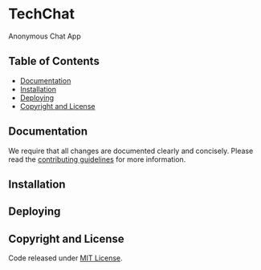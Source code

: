 # TechChat
Anonymous Chat App

## Table of Contents
 - [Documentation](#documentation)
 - [Installation](#installation)
 - [Deploying](#deploying)
 - [Copyright and License](#copyright-and-license)

## Documentation
 We require that all changes are documented clearly and concisely. Please read the [contributing guidelines](https://github.com/mtuopensource/husky-chow/blob/master/CONTRIBUTING.md) for more information.

## Installation

## Deploying

## Copyright and License
Code released under [MIT License](LICENSE).
